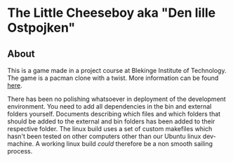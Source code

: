 The Little Cheeseboy aka "Den lille Ostpojken"
==============================================

About
-----
This is a game made in a project course at Blekinge Institute of Technology.
The game is a pacman clone with a twist.
More information can be found [here](http://www.indiedb.com/games/the-little-cheese-boy).    

There has been no polishing whatsoever in deployment of the development environment.
You need to add all dependencies in the bin and external folders yourself.
Documents describing which files and which folders that should be added to the external and bin folders has been added to their respective folder.
The linux build uses a set of custom makefiles which hasn't been tested on other computers other than our Ubuntu linux dev-machine.
A working linux build _could_ therefore be a non smooth sailing process.
